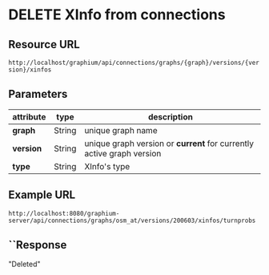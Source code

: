 # DELETE XInfo from connections

## Resource URL

`http://localhost/graphium/api/connections/graphs/{graph}/versions/{version}/xinfos`

## Parameters

| attribute   | type   | description                                                  |
| ----------- | ------ | ------------------------------------------------------------ |
| **graph**   | String | unique graph name                                            |
| **version** | String | unique graph version or **current** for currently active graph version |
| **type**    | String | XInfo's type                                                 |

## Example URL

`http://localhost:8080/graphium-server/api/connections/graphs/osm_at/versions/200603/xinfos/turnprobs`

## ``Response

"Deleted"